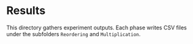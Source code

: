 # Results

This directory gathers experiment outputs. Each phase writes CSV files under the subfolders `Reordering` and `Multiplication`.
